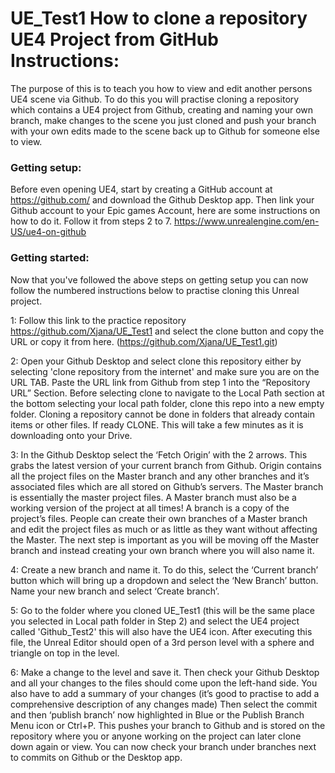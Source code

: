 # UE_Test1 How to clone a repository UE4 Project from GitHub Instructions: 

The purpose of this is to teach you how to view and edit another persons UE4 scene via Github. To do this you will practise cloning a repository which contains a UE4 project from Github, creating and naming your own branch, make changes to the scene you just cloned and push your branch with your own edits made to the scene back up to Github for someone else to view.


### Getting setup:
Before even opening UE4, start by creating a GitHub account at https://github.com/ and download the Github Desktop app.
Then link your Github account to your Epic games Account, here are some instructions on how to do it. Follow it from steps 2 to 7. https://www.unrealengine.com/en-US/ue4-on-github


### Getting started:
Now that you've followed the above steps on getting setup you can now follow the numbered instructions below to practise cloning this Unreal project.

1: Follow this link to the practice repository https://github.com/Xjana/UE_Test1 and select the clone button and copy the URL or copy it from here. (https://github.com/Xjana/UE_Test1.git)

2: Open your Github Desktop and select clone this repository either by selecting 'clone repository from the internet' and make sure you are on the URL TAB. Paste the URL link from Github from step 1 into the “Repository URL” Section. Before selecting clone to navigate to the Local Path section at the bottom selecting your local path folder, clone this repo into a new empty folder. Cloning a repository cannot be done in folders that already contain items or other files. If ready CLONE. This will take a few minutes as it is downloading onto your Drive.

3: In the Github Desktop select the ‘Fetch Origin’ with the 2 arrows. This grabs the latest version of your current branch from Github. Origin contains all the project files on the Master branch and any other branches and it’s associated files which are all stored on Github’s servers. The Master branch is essentially the master project files. A Master branch must also be a working version of the project at all times! A branch is a copy of the project’s files. People can create their own branches of a Master branch and edit the project files as much or as little as they want without affecting the Master. The next step is important as you will be moving off the Master branch and instead creating your own branch where you will also name it.

4: Create a new branch and name it. To do this, select the ‘Current branch’ button which will bring up a dropdown and select the ‘New Branch’ button. Name your new branch and select ‘Create branch’.

5: Go to the folder where you cloned UE_Test1 (this will be the same place you selected in Local path folder in Step 2) and select the UE4 project called 'Github_Test2' this will also have the UE4 icon. After executing this file, the Unreal Editor should open of a 3rd person level with a sphere and triangle on top in the level.

6: Make a change to the level and save it. Then check your Github Desktop and all your changes to the files should come upon the left-hand side. You also have to add a summary of your changes (it’s good to practise to add a comprehensive description of any changes made) Then select the commit and then ‘publish branch’ now highlighted in Blue or the  Publish Branch Menu icon or Ctrl+P. This pushes your branch to Github and is stored on the repository where you or anyone working on the project can later clone down again or view. You can now check your branch under branches next to commits on Github or the Desktop app.
